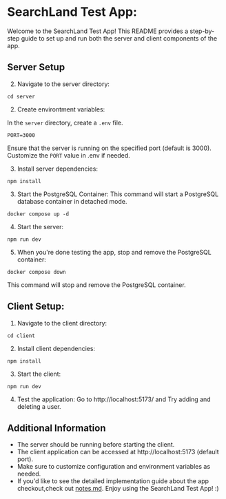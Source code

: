# SearchLand Test App:

Welcome to the SearchLand Test App! This README provides a step-by-step guide to set up and run both the server and client components of the app.

## Server Setup

2. Navigate to the server directory:

```
cd server
```

2. Create environtment variables:

In the `server` directory, create a `.env` file.

```
PORT=3000
```

Ensure that the server is running on the specified port (default is 3000).
Customize the `PORT` value in .env if needed.

3. Install server dependencies:

```
npm install
```

3. Start the PostgreSQL Container:
   This command will start a PostgreSQL database container in detached mode.

```
docker compose up -d
```

4. Start the server:

```
npm run dev
```

5. When you're done testing the app, stop and remove the PostgreSQL container:

```
docker compose down
```

This command will stop and remove the PostgreSQL container.

## Client Setup:

1. Navigate to the client directory:

```
cd client
```

2. Install client dependencies:

```
npm install
```

3. Start the client:

```
npm run dev
```

4. Test the application:
   Go to http://localhost:5173/ and Try adding and deleting a user.

## Additional Information

- The server should be running before starting the client.
- The client application can be accessed at http://localhost:5173 (default port).
- Make sure to customize configuration and environment variables as needed.
- If you'd like to see the detailed implementation guide about the app checkout,check out [notes.md](notes.md).
  Enjoy using the SearchLand Test App! :)
